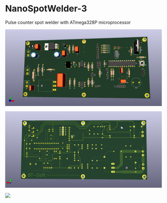 # NanoSpotWelder-3
Pulse counter spot welder with ATmega328P microprocessor


![componens-side](KiCad/component-side.png)

![solder-side](KiCad/solder-side.png)

![](Docs/IMG_20181111_185210.jpg)